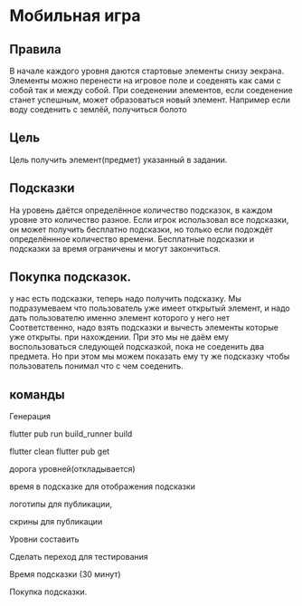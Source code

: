# Мобильная игра
 

## Правила
В начале каждого уровня даются стартовые элементы снизу эекрана.
Элементы можно перенести на игровое поле и соеденять как сами с собой так и между собой. 
При соеденении элементов, если соеденение станет успешным, может образоваться новый элемент.
Например если воду соеденить с землёй, получиться болото

## Цель
Цель получить элемент(предмет) указанный в задании.

## Подсказки
На уровень даётся определённое количество подсказок, в каждом уровне это количество разное.
Если игрок использовал все подсказки, он может получить бесплатно подсказки, но только если подождёт определённное количество времени.
Бесплатные подсказки и подсказки за время ограничены и могут закончиться. 


## Покупка подсказок.
у нас есть подсказки, теперь надо получить подсказку. Мы подразумеваем что
пользователь уже имеет открытый элемент, и надо дать пользователю
именно элемент которого у него нет
Соответственно, надо взять подсказки и вычесть элементы которые уже открыты.
при нахождении. При это мы не даём ему воспользоваться следующей подсказкой,
пока не соеденить два предмета. Но при этом мы можем показать ему ту же подсказку
чтобы пользователь понимал что с чем соеденить.

## команды
Генерация 


flutter pub run build_runner build

flutter clean
flutter pub get



дорога уровней(откладывается)

время в подсказке для отображения подсказки

логотипы для публикации, 

скрины для публикации

Уровни составить

Сделать переход для тестирования


Время подсказки (30 минут)

Покупка подсказки.

 